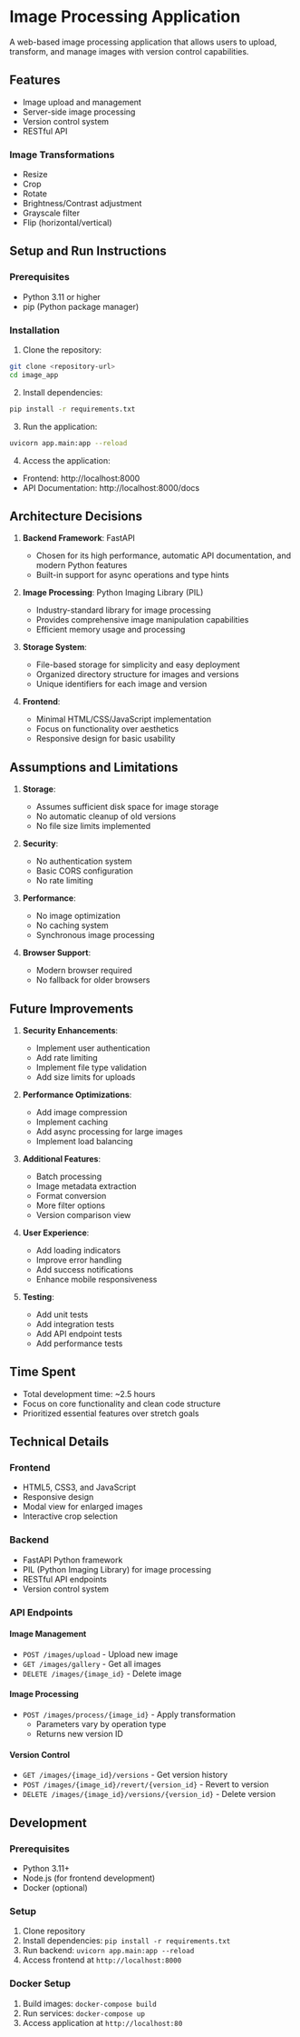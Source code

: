 # Image Processing Application

A web-based image processing application that allows users to upload, transform, and manage images with version control capabilities.

## Features

- Image upload and management
- Server-side image processing
- Version control system
- RESTful API

### Image Transformations
- Resize
- Crop
- Rotate
- Brightness/Contrast adjustment
- Grayscale filter
- Flip (horizontal/vertical)

## Setup and Run Instructions

### Prerequisites
- Python 3.11 or higher
- pip (Python package manager)

### Installation

1. Clone the repository:
```bash
git clone <repository-url>
cd image_app
```

2. Install dependencies:
```bash
pip install -r requirements.txt
```

3. Run the application:
```bash
uvicorn app.main:app --reload
```

4. Access the application:
- Frontend: http://localhost:8000
- API Documentation: http://localhost:8000/docs

## Architecture Decisions

1. **Backend Framework**: FastAPI
   - Chosen for its high performance, automatic API documentation, and modern Python features
   - Built-in support for async operations and type hints

2. **Image Processing**: Python Imaging Library (PIL)
   - Industry-standard library for image processing
   - Provides comprehensive image manipulation capabilities
   - Efficient memory usage and processing

3. **Storage System**:
   - File-based storage for simplicity and easy deployment
   - Organized directory structure for images and versions
   - Unique identifiers for each image and version

4. **Frontend**:
   - Minimal HTML/CSS/JavaScript implementation
   - Focus on functionality over aesthetics
   - Responsive design for basic usability

## Assumptions and Limitations

1. **Storage**:
   - Assumes sufficient disk space for image storage
   - No automatic cleanup of old versions
   - No file size limits implemented

2. **Security**:
   - No authentication system
   - Basic CORS configuration
   - No rate limiting

3. **Performance**:
   - No image optimization
   - No caching system
   - Synchronous image processing

4. **Browser Support**:
   - Modern browser required
   - No fallback for older browsers

## Future Improvements

1. **Security Enhancements**:
   - Implement user authentication
   - Add rate limiting
   - Implement file type validation
   - Add size limits for uploads

2. **Performance Optimizations**:
   - Add image compression
   - Implement caching
   - Add async processing for large images
   - Implement load balancing

3. **Additional Features**:
   - Batch processing
   - Image metadata extraction
   - Format conversion
   - More filter options
   - Version comparison view

4. **User Experience**:
   - Add loading indicators
   - Improve error handling
   - Add success notifications
   - Enhance mobile responsiveness

5. **Testing**:
   - Add unit tests
   - Add integration tests
   - Add API endpoint tests
   - Add performance tests

## Time Spent
- Total development time: ~2.5 hours
- Focus on core functionality and clean code structure
- Prioritized essential features over stretch goals

## Technical Details

### Frontend
- HTML5, CSS3, and JavaScript
- Responsive design
- Modal view for enlarged images
- Interactive crop selection

### Backend
- FastAPI Python framework
- PIL (Python Imaging Library) for image processing
- RESTful API endpoints
- Version control system

### API Endpoints

#### Image Management
- `POST /images/upload` - Upload new image
- `GET /images/gallery` - Get all images
- `DELETE /images/{image_id}` - Delete image

#### Image Processing
- `POST /images/process/{image_id}` - Apply transformation
  - Parameters vary by operation type
  - Returns new version ID

#### Version Control
- `GET /images/{image_id}/versions` - Get version history
- `POST /images/{image_id}/revert/{version_id}` - Revert to version
- `DELETE /images/{image_id}/versions/{version_id}` - Delete version

## Development

### Prerequisites
- Python 3.11+
- Node.js (for frontend development)
- Docker (optional)

### Setup
1. Clone repository
2. Install dependencies: `pip install -r requirements.txt`
3. Run backend: `uvicorn app.main:app --reload`
4. Access frontend at `http://localhost:8000`

### Docker Setup
1. Build images: `docker-compose build`
2. Run services: `docker-compose up`
3. Access application at `http://localhost:80` 